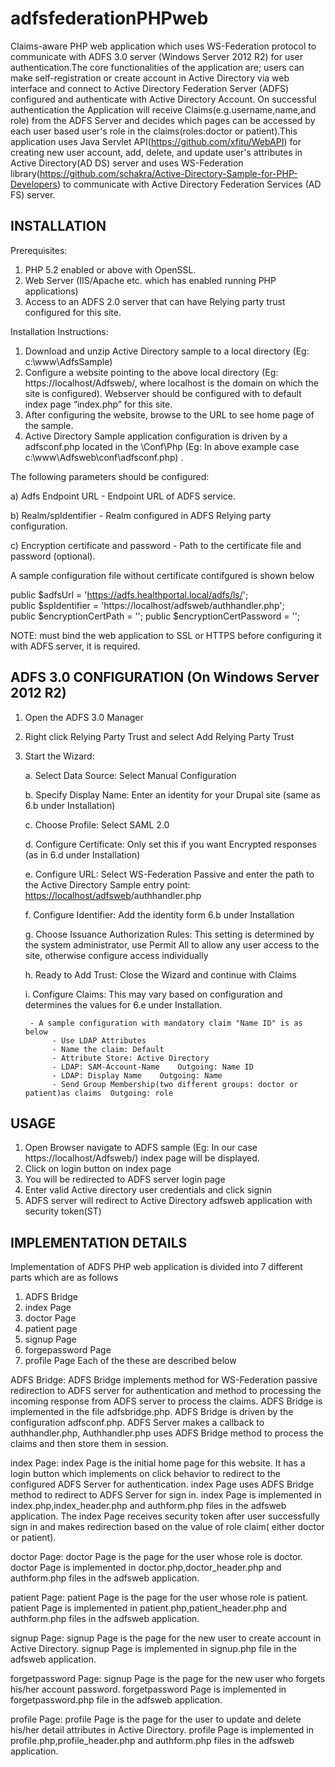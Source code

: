 # adfsfederationPHPweb
Claims-aware PHP web application which uses WS-Federation protocol to communicate with ADFS 3.0 server (Windows Server 2012 R2) for user authentication.The core functionalities of the application are; users can make self-registration or create account in Active Directory via web interface and connect to Active Directory Federation Server (ADFS) configured and authenticate with Active Directory Account. On successful authentication the Application will receive Claims(e.g.username,name,and role) from the ADFS Server and decides which pages can be accessed by each user based user's role in the claims(roles:doctor or patient).This application uses Java Servlet API(https://github.com/xfitu/WebAPI) for creating new user account, add, delete, and update user's attributes in Active Directory(AD DS) server and uses WS-Federation library(https://github.com/schakra/Active-Directory-Sample-for-PHP-Developers) to communicate with Active Directory Federation Services (AD FS) server.
 
 
 INSTALLATION
------------
Prerequisites:
 1) PHP 5.2 enabled or above with OpenSSL.
 2) Web Server (IIS/Apache etc. which has enabled running PHP applications)
 3) Access to an ADFS 2.0 server that can have Relying party trust configured for this site.

Installation Instructions:
1) Download and unzip Active Directory sample to a local directory (Eg: c:\www\AdfsSample)
2) Configure a website pointing to the above local directory (Eg: https://localhost/Adfsweb/, where localhost is the domain on which the site is configured). Webserver should be configured with to default index page “index.php” for this site.
3) After configuring the website, browse to the URL to see home page of the sample.
4) Active Directory Sample application configuration is driven by a adfsconf.php located in the <InstallationBaseDir>\Conf\Php (Eg: In above example case c:\www\Adfsweb\conf\adfsconf.php) .
 
The following parameters should be configured:
 
 a) Adfs Endpoint URL - Endpoint URL of ADFS service.
 
 b) Realm/spIdentifier - Realm configured in ADFS Relying party configuration.
 
 c) Encryption certificate and password - Path to the certificate file and password (optional).


A sample configuration file without certificate contifgured is shown below

 public $adfsUrl = 'https://adfs.healthportal.local/adfs/ls/';    
 public $spIdentifier = 'https://localhost/adfsweb/authhandler.php';    
 public $encryptionCertPath = '';
 public $encryptionCertPassword = '';   

NOTE: must bind the web application to SSL or HTTPS before configuring it with ADFS server, it is required. 

ADFS 3.0 CONFIGURATION (On Windows Server 2012 R2)
-----------------------------------------------
1) Open the ADFS 3.0 Manager
2) Right click Relying Party Trust and select Add Relying Party Trust
3) Start the Wizard:

	a. Select Data Source: Select Manual Configuration
	
	b. Specify Display Name: Enter an identity for your Drupal site (same as
           6.b under Installation)
	   
	c. Choose Profile: Select SAML 2.0
	
	d. Configure Certificate: Only set this if you want Encrypted responses (as
       	    in 6.d under Installation)
       
	e. Configure URL: Select WS-Federation Passive and enter the path to the
       	   Active Directory Sample entry point: <https://localhost/adfsweb>/authhandler.php
	   
	f. Configure Identifier: Add the identity form 6.b under Installation
	
	g. Choose Issuance Authorization Rules: This setting is determined by the
           system administrator, use Permit All to allow any user access to the
           site, otherwise configure access individually
	   
	h. Ready to Add Trust: Close the Wizard and continue with Claims
	
	i. Configure Claims:  This may vary based on configuration and determines
           the values for 6.e under Installation.
	   
        - A sample configuration with mandatory claim "Name ID" is as below
             - Use LDAP Attributes
             - Name the claim: Default
             - Attribute Store: Active Directory
             - LDAP: SAM-Account-Name    Outgoing: Name ID
             - LDAP: Display Name    Outgoing: Name 
             - Send Group Membership(two different groups: doctor or patient)as claims  Outgoing: role


USAGE
-----
1) Open Browser navigate to ADFS sample (Eg: In our case https://localhost/Adfsweb/) index page will be displayed.
2) Click on login button on index page
3) You will be redirected to ADFS server login page
3) Enter valid Active directory user credentials and click signin
4) ADFS server will redirect to Active Directory adfsweb application with security token(ST) 


IMPLEMENTATION DETAILS
----------------------
Implementation of ADFS PHP web application is divided into 7 different parts which are as follows
 1) ADFS Bridge
 2) index Page 
 3) doctor Page
 4) patient page
 5) signup Page
 6) forgepassword Page
 7) profile Page
Each of the these are described below

ADFS Bridge:
ADFS Bridge implements method for WS-Federation passive redirection to ADFS server for authentication and method to processing the incoming response from ADFS server to process the claims. ADFS Bridge is implemented in the file adfsbridge.php.  ADFS Bridge is driven by the configuration adfsconf.php. ADFS Server makes a callback to authhandler.php, Authhandler.php uses ADFS  Bridge method to process the claims and then store them in session. 

index Page:
index Page is the initial home page for this website. It has a login button which implements on click behavior to redirect to the configured ADFS Server for authentication. index Page uses ADFS Bridge method to redirect to ADFS Server for sign in. index Page is implemented in index.php,index_header.php and authform.php files in the adfsweb application. The index Page receives security token after user successfully sign in and makes redirection based on the value of role claim( either doctor or patient).

doctor Page:
doctor Page is the page for the user whose role is doctor. doctor Page is implemented in doctor.php,doctor_header.php and authform.php files in the adfsweb application.

patient Page:
patient Page is the page for the user whose role is patient. patient Page is implemented in patient.php,patient_header.php and authform.php files in the adfsweb application.

signup Page:
signup Page is the page for the new user to create account in Active Directory. signup Page is implemented in signup.php file in the adfsweb application.

forgetpassword Page:
signup Page is the page for the new user who forgets his/her account password. forgetpassword Page is implemented in forgetpassword.php file in the adfsweb application.

profile Page:
profile Page is the page for the user to update and delete his/her detail attributes in Active Directory. profile Page is implemented in profile.php,profile_header.php and authform.php files in the adfsweb application.


